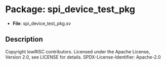 # Package: spi_device_test_pkg

- **File**: spi_device_test_pkg.sv
## Description

 Copyright lowRISC contributors.
 Licensed under the Apache License, Version 2.0, see LICENSE for details.
 SPDX-License-Identifier: Apache-2.0


